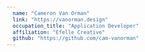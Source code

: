 ```yaml
---
  name: "Cameron Van Orman"
  link: "https://vanorman.design"
  occupation_title: "Application Developer"
  affiliation: "Efelle Creative"
  github: "https://github.com/cam-vanorman"
---
```

